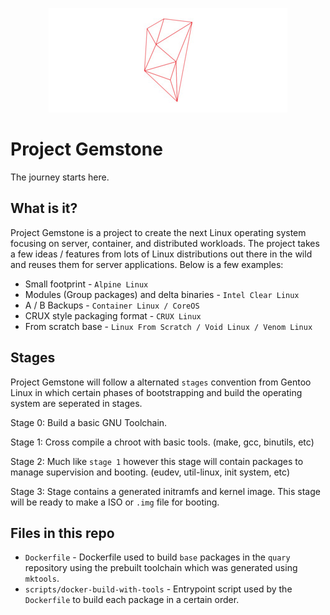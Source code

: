 <p align="center">
  <img alt="Project V Logo" src="https://raw.githubusercontent.com/junland/miniature-journey/master/images/logo_size_icon.jpg" />
</p>

# Project Gemstone
The journey starts here.

## What is it?
Project Gemstone is a project to create the next Linux operating system focusing on server, container, and distributed workloads. The project takes a few ideas / features from lots of Linux distributions out there in the wild and reuses them for server applications. Below is a few examples:

* Small footprint - `Alpine Linux`
* Modules (Group packages) and delta binaries - `Intel Clear Linux`
* A / B Backups - `Container Linux / CoreOS`
* CRUX style packaging format - `CRUX Linux`
* From scratch base - `Linux From Scratch / Void Linux / Venom Linux`

## Stages

Project Gemstone will follow a alternated `stages` convention from Gentoo Linux in which certain phases of bootstrapping and build the operating system are seperated in stages.

Stage 0: Build a basic GNU Toolchain.

Stage 1: Cross compile a chroot with basic tools. (make, gcc, binutils, etc)

Stage 2: Much like `stage 1` however this stage will contain packages to manage supervision and booting. (eudev, util-linux, init system, etc)

Stage 3: Stage contains a generated initramfs and kernel image. This stage will be ready to make a ISO or `.img` file for booting. 

## Files in this repo

* `Dockerfile` - Dockerfile used to build `base` packages in the `quary` repository using the prebuilt toolchain which was generated using `mktools`.
* `scripts/docker-build-with-tools` - Entrypoint script used by the `Dockerfile` to build each package in a certain order.


